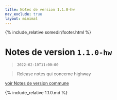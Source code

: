 ```yaml
---
title: Notes de version 1.1.0-hw
nav_exclude: true
layout: minimal
---
```


{% include_relative somedir/footer.html %}

# Notes de version `1.1.0-hw`

> `2022-02-10T11:00:00`

> Release notes qui concerne highway

[voir Notes de version commune](https://witsa.github.io/synapps/synapps-studio-releases/notes/1.1.0)

{% include_relative 1.1.0.md %}

